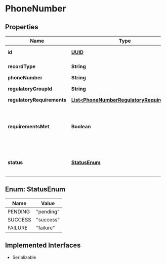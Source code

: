 

# PhoneNumber

## Properties

Name | Type | Description | Notes
------------ | ------------- | ------------- | -------------
**id** | [**UUID**](UUID.md) |  |  [optional] [readonly]
**recordType** | **String** |  |  [optional] [readonly]
**phoneNumber** | **String** |  |  [optional]
**regulatoryGroupId** | **String** |  |  [optional] [readonly]
**regulatoryRequirements** | [**List&lt;PhoneNumberRegulatoryRequirement&gt;**](PhoneNumberRegulatoryRequirement.md) |  |  [optional]
**requirementsMet** | **Boolean** | True if all requirements are met for a phone number, false otherwise. |  [optional] [readonly]
**status** | [**StatusEnum**](#StatusEnum) | The status of the phone number in the order. |  [optional] [readonly]



## Enum: StatusEnum

Name | Value
---- | -----
PENDING | &quot;pending&quot;
SUCCESS | &quot;success&quot;
FAILURE | &quot;failure&quot;


## Implemented Interfaces

* Serializable


